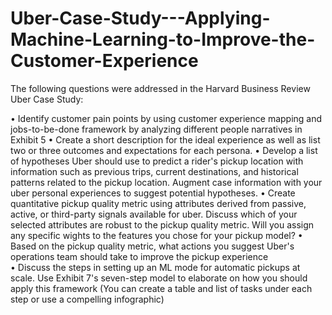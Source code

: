 # Uber-Case-Study---Applying-Machine-Learning-to-Improve-the-Customer-Experience

The following questions were addressed in the Harvard Business Review Uber Case Study:

•	Identify customer pain points by using customer experience mapping and jobs-to-be-done framework by analyzing different people narratives in Exhibit 5 
•	Create a short description for the ideal experience as well as list two or three outcomes and expectations for each persona. 
•	Develop a list of hypotheses Uber should use to predict a rider's pickup location with information such as previous trips, current destinations, and historical patterns related to the pickup location. Augment case information with your uber personal experiences to suggest potential hypotheses. 
•	Create quantitative pickup quality metric using attributes derived from passive, active, or third-party signals available for uber. Discuss which of your selected attributes are robust to the pickup quality metric. Will you assign any specific wights to the features you chose for your pickup model?
•	Based on the pickup quality metric, what actions you suggest Uber's operations team should take to improve the pickup experience  
•	Discuss the steps in setting up an ML mode for automatic pickups at scale. Use Exhibit 7's seven-step model to elaborate on how you should apply this framework (You can create a table and list of tasks under each step or use a compelling infographic)
